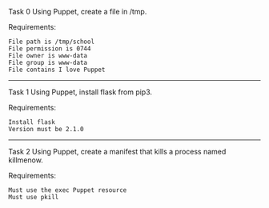 Task 0
Using Puppet, create a file in /tmp.

Requirements:

    File path is /tmp/school
    File permission is 0744
    File owner is www-data
    File group is www-data
    File contains I love Puppet

***********************************
Task 1
Using Puppet, install flask from pip3.

Requirements:

    Install flask
    Version must be 2.1.0


***********************************
Task 2
Using Puppet, create a manifest that kills a process named killmenow.

Requirements:

    Must use the exec Puppet resource
    Must use pkill

